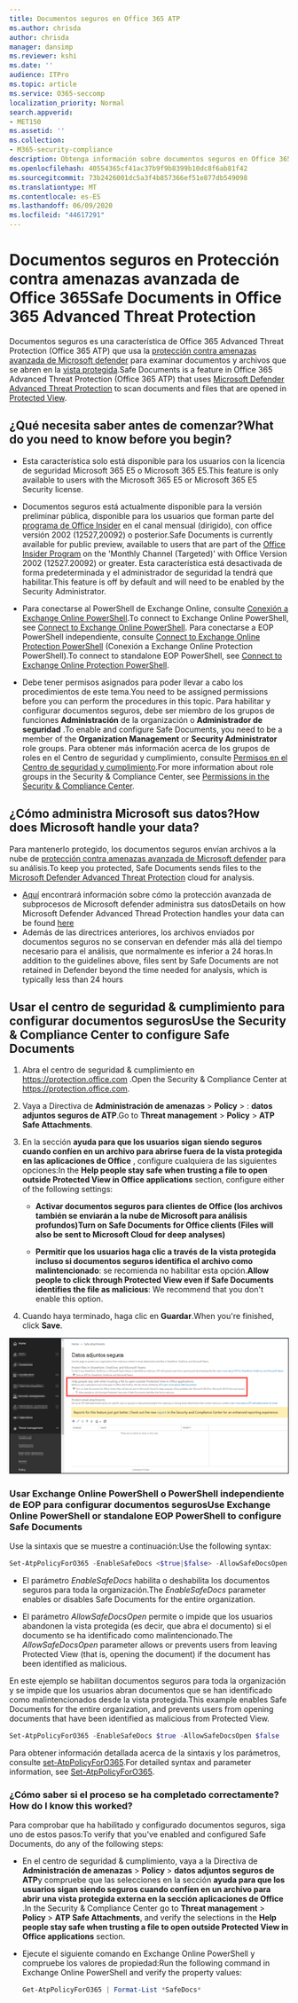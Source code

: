```yaml
---
title: Documentos seguros en Office 365 ATP
ms.author: chrisda
author: chrisda
manager: dansimp
ms.reviewer: kshi
ms.date: ''
audience: ITPro
ms.topic: article
ms.service: O365-seccomp
localization_priority: Normal
search.appverid:
- MET150
ms.assetid: ''
ms.collection:
- M365-security-compliance
description: Obtenga información sobre documentos seguros en Office 365 ATP.
ms.openlocfilehash: 40554365cf41ac37b9f9b8399b10dc8f6ab81f42
ms.sourcegitcommit: 73b2426001dc5a3f4b857366ef51e877db549098
ms.translationtype: MT
ms.contentlocale: es-ES
ms.lasthandoff: 06/09/2020
ms.locfileid: "44617291"
---
```

# <a name="safe-documents-in-office-365-advanced-threat-protection"></a><span data-ttu-id="87bb2-103">Documentos seguros en Protección contra amenazas avanzada de Office 365</span><span class="sxs-lookup"><span data-stu-id="87bb2-103">Safe Documents in Office 365 Advanced Threat Protection</span></span>

<span data-ttu-id="87bb2-104">Documentos seguros es una característica de Office 365 Advanced Threat Protection (Office 365 ATP) que usa la [protección contra amenazas avanzada de Microsoft defender](https://docs.microsoft.com/windows/security/threat-protection/microsoft-defender-atp/microsoft-defender-advanced-threat-protection) para examinar documentos y archivos que se abren en la [vista protegida](https://support.office.com/article/d6f09ac7-e6b9-4495-8e43-2bbcdbcb6653).</span><span class="sxs-lookup"><span data-stu-id="87bb2-104">Safe Documents is a feature in Office 365 Advanced Threat Protection (Office 365 ATP) that uses [Microsoft Defender Advanced Threat Protection](https://docs.microsoft.com/windows/security/threat-protection/microsoft-defender-atp/microsoft-defender-advanced-threat-protection) to scan documents and files that are opened in [Protected View](https://support.office.com/article/d6f09ac7-e6b9-4495-8e43-2bbcdbcb6653).</span></span>

## <a name="what-do-you-need-to-know-before-you-begin"></a><span data-ttu-id="87bb2-105">¿Qué necesita saber antes de comenzar?</span><span class="sxs-lookup"><span data-stu-id="87bb2-105">What do you need to know before you begin?</span></span>

- <span data-ttu-id="87bb2-106">Esta característica solo está disponible para los usuarios con la licencia de seguridad Microsoft 365 E5 o Microsoft 365 E5.</span><span class="sxs-lookup"><span data-stu-id="87bb2-106">This feature is only available to users with the Microsoft 365 E5 or Microsoft 365 E5 Security license.</span></span>

- <span data-ttu-id="87bb2-107">Documentos seguros está actualmente disponible para la versión preliminar pública, disponible para los usuarios que forman parte del [programa de Office Insider](https://insider.office.com/en-us/join) en el canal mensual (dirigido), con office versión 2002 (12527,20092) o posterior.</span><span class="sxs-lookup"><span data-stu-id="87bb2-107">Safe Documents is currently available for public preview, available to users that are part of the [Office Insider Program](https://insider.office.com/en-us/join) on the 'Monthly Channel (Targeted)' with Office Version 2002 (12527.20092) or greater.</span></span> <span data-ttu-id="87bb2-108">Esta característica está desactivada de forma predeterminada y el administrador de seguridad la tendrá que habilitar.</span><span class="sxs-lookup"><span data-stu-id="87bb2-108">This feature is off by default and will need to be enabled by the Security Administrator.</span></span>

- <span data-ttu-id="87bb2-109">Para conectarse al PowerShell de Exchange Online, consulte [Conexión a Exchange Online PowerShell](https://docs.microsoft.com/powershell/exchange/connect-to-exchange-online-powershell).</span><span class="sxs-lookup"><span data-stu-id="87bb2-109">To connect to Exchange Online PowerShell, see [Connect to Exchange Online PowerShell](https://docs.microsoft.com/powershell/exchange/connect-to-exchange-online-powershell).</span></span> <span data-ttu-id="87bb2-110">Para conectarse a EOP PowerShell independiente, consulte [Connect to Exchange Online Protection PowerShell](https://docs.microsoft.com/powershell/exchange/connect-to-exchange-online-protection-powershell) (Conexión a Exchange Online Protection PowerShell).</span><span class="sxs-lookup"><span data-stu-id="87bb2-110">To connect to standalone EOP PowerShell, see [Connect to Exchange Online Protection PowerShell](https://docs.microsoft.com/powershell/exchange/connect-to-exchange-online-protection-powershell).</span></span>

- <span data-ttu-id="87bb2-111">Debe tener permisos asignados para poder llevar a cabo los procedimientos de este tema.</span><span class="sxs-lookup"><span data-stu-id="87bb2-111">You need to be assigned permissions before you can perform the procedures in this topic.</span></span> <span data-ttu-id="87bb2-112">Para habilitar y configurar documentos seguros, debe ser miembro de los grupos de funciones **Administración** de la organización o **Administrador de seguridad** .</span><span class="sxs-lookup"><span data-stu-id="87bb2-112">To enable and configure Safe Documents, you need to be a member of the **Organization Management** or **Security Administrator** role groups.</span></span> <span data-ttu-id="87bb2-113">Para obtener más información acerca de los grupos de roles en el Centro de seguridad y cumplimiento, consulte [Permisos en el Centro de seguridad y cumplimiento](permissions-in-the-security-and-compliance-center.md).</span><span class="sxs-lookup"><span data-stu-id="87bb2-113">For more information about role groups in the Security & Compliance Center, see [Permissions in the Security & Compliance Center](permissions-in-the-security-and-compliance-center.md).</span></span>

## <a name="how-does-microsoft-handle-your-data"></a><span data-ttu-id="87bb2-114">¿Cómo administra Microsoft sus datos?</span><span class="sxs-lookup"><span data-stu-id="87bb2-114">How does Microsoft handle your data?</span></span>

<span data-ttu-id="87bb2-115">Para mantenerlo protegido, los documentos seguros envían archivos a la nube de [protección contra amenazas avanzada de Microsoft defender](https://docs.microsoft.com/windows/security/threat-protection/microsoft-defender-atp/microsoft-defender-advanced-threat-protection) para su análisis.</span><span class="sxs-lookup"><span data-stu-id="87bb2-115">To keep you protected, Safe Documents sends files to the [Microsoft Defender Advanced Threat Protection](https://docs.microsoft.com/windows/security/threat-protection/microsoft-defender-atp/microsoft-defender-advanced-threat-protection) cloud for analysis.</span></span>

- <span data-ttu-id="87bb2-116">[Aquí](https://docs.microsoft.com/windows/security/threat-protection/microsoft-defender-atp/data-storage-privacy) encontrará información sobre cómo la protección avanzada de subprocesos de Microsoft defender administra sus datos</span><span class="sxs-lookup"><span data-stu-id="87bb2-116">Details on how Microsoft Defender Advanced Thread Protection handles your data can be found [here](https://docs.microsoft.com/windows/security/threat-protection/microsoft-defender-atp/data-storage-privacy)</span></span>
- <span data-ttu-id="87bb2-117">Además de las directrices anteriores, los archivos enviados por documentos seguros no se conservan en defender más allá del tiempo necesario para el análisis, que normalmente es inferior a 24 horas.</span><span class="sxs-lookup"><span data-stu-id="87bb2-117">In addition to the guidelines above, files sent by Safe Documents are not retained in Defender beyond the time needed for analysis, which is typically less than 24 hours</span></span>

## <a name="use-the-security--compliance-center-to-configure-safe-documents"></a><span data-ttu-id="87bb2-118">Usar el centro de seguridad & cumplimiento para configurar documentos seguros</span><span class="sxs-lookup"><span data-stu-id="87bb2-118">Use the Security & Compliance Center to configure Safe Documents</span></span>

1. <span data-ttu-id="87bb2-119">Abra el centro de seguridad & cumplimiento en <https://protection.office.com> .</span><span class="sxs-lookup"><span data-stu-id="87bb2-119">Open the Security & Compliance Center at <https://protection.office.com>.</span></span>

2. <span data-ttu-id="87bb2-120">Vaya a Directiva de **Administración de amenazas** \> **Policy** \> : **datos adjuntos seguros de ATP**.</span><span class="sxs-lookup"><span data-stu-id="87bb2-120">Go to **Threat management** \> **Policy** \> **ATP Safe Attachments**.</span></span>

3. <span data-ttu-id="87bb2-121">En la sección **ayuda para que los usuarios sigan siendo seguros cuando confíen en un archivo para abrirse fuera de la vista protegida en las aplicaciones de Office** , configure cualquiera de las siguientes opciones:</span><span class="sxs-lookup"><span data-stu-id="87bb2-121">In the **Help people stay safe when trusting a file to open outside Protected View in Office applications** section, configure either of the following settings:</span></span>

   - <span data-ttu-id="87bb2-122">**Activar documentos seguros para clientes de Office (los archivos también se enviarán a la nube de Microsoft para análisis profundos)**</span><span class="sxs-lookup"><span data-stu-id="87bb2-122">**Turn on Safe Documents for Office clients (Files will also be sent to Microsoft Cloud for deep analyses)**</span></span>

   - <span data-ttu-id="87bb2-123">**Permitir que los usuarios haga clic a través de la vista protegida incluso si documentos seguros identifica el archivo como malintencionado**: se recomienda no habilitar esta opción.</span><span class="sxs-lookup"><span data-stu-id="87bb2-123">**Allow people to click through Protected View even if Safe Documents identifies the file as malicious**: We recommend that you don't enable this option.</span></span>

4. <span data-ttu-id="87bb2-124">Cuando haya terminado, haga clic en **Guardar**.</span><span class="sxs-lookup"><span data-stu-id="87bb2-124">When you're finished, click **Save**.</span></span>

![Página de datos adjuntos seguros de ATP](../../media/safe-docs.png)

### <a name="use-exchange-online-powershell-or-standalone-eop-powershell-to-configure-safe-documents"></a><span data-ttu-id="87bb2-126">Usar Exchange Online PowerShell o PowerShell independiente de EOP para configurar documentos seguros</span><span class="sxs-lookup"><span data-stu-id="87bb2-126">Use Exchange Online PowerShell or standalone EOP PowerShell to configure Safe Documents</span></span>

<span data-ttu-id="87bb2-127">Use la sintaxis que se muestre a continuación:</span><span class="sxs-lookup"><span data-stu-id="87bb2-127">Use the following syntax:</span></span>

```powershell
Set-AtpPolicyForO365 -EnableSafeDocs <$true|$false> -AllowSafeDocsOpen <$true|$false>
```

- <span data-ttu-id="87bb2-128">El parámetro _EnableSafeDocs_ habilita o deshabilita los documentos seguros para toda la organización.</span><span class="sxs-lookup"><span data-stu-id="87bb2-128">The _EnableSafeDocs_ parameter enables or disables Safe Documents for the entire organization.</span></span>

- <span data-ttu-id="87bb2-129">El parámetro _AllowSafeDocsOpen_ permite o impide que los usuarios abandonen la vista protegida (es decir, que abra el documento) si el documento se ha identificado como malintencionado.</span><span class="sxs-lookup"><span data-stu-id="87bb2-129">The _AllowSafeDocsOpen_ parameter allows or prevents users from leaving Protected View (that is, opening the document) if the document has been identified as malicious.</span></span>

<span data-ttu-id="87bb2-130">En este ejemplo se habilitan documentos seguros para toda la organización y se impide que los usuarios abran documentos que se han identificado como malintencionados desde la vista protegida.</span><span class="sxs-lookup"><span data-stu-id="87bb2-130">This example enables Safe Documents for the entire organization, and prevents users from opening documents that have been identified as malicious from Protected View.</span></span>

```powershell
Set-AtpPolicyForO365 -EnableSafeDocs $true -AllowSafeDocsOpen $false
```

<span data-ttu-id="87bb2-131">Para obtener información detallada acerca de la sintaxis y los parámetros, consulte [set-AtpPolicyForO365](https://docs.microsoft.com/powershell/module/exchange/set-atppolicyforo365).</span><span class="sxs-lookup"><span data-stu-id="87bb2-131">For detailed syntax and parameter information, see [Set-AtpPolicyForO365](https://docs.microsoft.com/powershell/module/exchange/set-atppolicyforo365).</span></span>

### <a name="how-do-i-know-this-worked"></a><span data-ttu-id="87bb2-132">¿Cómo saber si el proceso se ha completado correctamente?</span><span class="sxs-lookup"><span data-stu-id="87bb2-132">How do I know this worked?</span></span>

<span data-ttu-id="87bb2-133">Para comprobar que ha habilitado y configurado documentos seguros, siga uno de estos pasos:</span><span class="sxs-lookup"><span data-stu-id="87bb2-133">To verify that you've enabled and configured Safe Documents, do any of the following steps:</span></span>

- <span data-ttu-id="87bb2-134">En el centro de seguridad & cumplimiento, vaya a la Directiva de **Administración de amenazas** \> **Policy** \> **datos adjuntos seguros de ATP**y compruebe que las selecciones en la sección **ayuda para que los usuarios sigan siendo seguros cuando confíen en un archivo para abrir una vista protegida externa en la sección aplicaciones de Office** .</span><span class="sxs-lookup"><span data-stu-id="87bb2-134">In the Security & Compliance Center go to **Threat management** \> **Policy** \> **ATP Safe Attachments**, and verify the selections in the **Help people stay safe when trusting a file to open outside Protected View in Office applications** section.</span></span>

- <span data-ttu-id="87bb2-135">Ejecute el siguiente comando en Exchange Online PowerShell y compruebe los valores de propiedad:</span><span class="sxs-lookup"><span data-stu-id="87bb2-135">Run the following command in Exchange Online PowerShell and verify the property values:</span></span>

  ```powershell
  Get-AtpPolicyForO365 | Format-List *SafeDocs*
  ```
